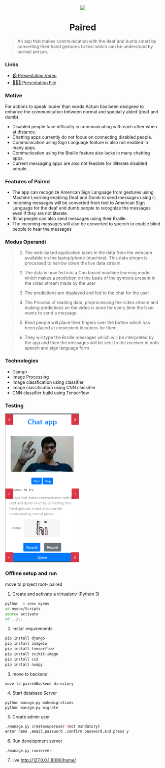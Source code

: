 <p align="center"><img src="https://image.flaticon.com/icons/svg/2036/2036962.svg" align="center" width="175"></p>
<h1 align="center">Paired</h1>

> An app that makes communication with the deaf and dumb smart by converting their hand gestures to text which can be understood by normal person.

### Links
- [📹  Presentation Video](https://www.youtube.com/watch?v=0o3-icYknb4)
- [👨🏻‍💼 Presentation File](./Paired.pdf)


### Motive

For actions to speak louder than words Actum has been designed to enhance the communication between normal and specially abled (deaf and dumb).

- Disabled people face difficulty in
communicating with each other when at
distance.
- Chatting apps currently do not focus on
connecting disabled people.
- Communication using Sign Language
feature is also not enabled in many apps.
-  Communication using the Braille feature also
lacks in many chatting apps.
-  Current messaging apps are also not feasible
for illiterate disabled people.

### Features of Paired

- The app can recognize American Sign
Language from gestures using Machine
Learning enabling Deaf and Dumb to
send messages using it.
-  Incoming messages will be converted
from text to American Sign Language
for the deaf and dumb people to
recognize the messages even if they are
not literate.
-  Blind people can also send messages
using their Braille.
-  The incoming messages will also be
converted to speech to enable blind
people to hear the messages

### Modus Operandi

> 1. The web-based application takes in the data from
the webcam available on the laptop/phone
(machine). This data stream is processed to narrow
down the live data stream.

> 2. The data is now fed into a Cnn based machine
learning model which makes a prediction on the basis
of the symbols present in the video stream made by
the user

> 3. The predictions are displayed and fed to the chat for
the user

> 4. The Process of reading data, preprocessing the video
stream and making predictions on the video is done
for every time the User wants to send a message.

> 5. Blind people will place their fingers over the
button which has been placed at convenient
locations for them.

> 6. They will type the Braille messages which will be
interpreted by the app and then the messages will
be sent to the receiver in both speech and sign
language form


### Technologies

- Django
- Image Processing
- Image classfication using classifier
- Image classification using CNN classifier
- CNN classifier build using Tensorflow

### Testing

<img src="sample.png" width="240">


### Offline setup and run

move to project root-  paired


1. Create and activate a virtualenv (Python 3)
```bash
python -m venv myenv
cd myenv/Scripts
source activate
cd ../..
```
2. Install requirements
```bash
pip install django
pip install imageio
pip install tensorflow
pip install scikit-image
pip install cv2
pip install numpy
```
3. move to backend
```
move to pairedBackend directory

```
4. Start database Server
```
python manage.py makemigrations
python manage.py migrate

```


5. Create admin user
```bash
./manage.py createsuperuser (not mandatory)
enter name ,email,password ,confirm password,and press y
```

6. Run development server
```bash
./manage.py runserver
```

7. live
http://127.0.0.1:8000/home/



